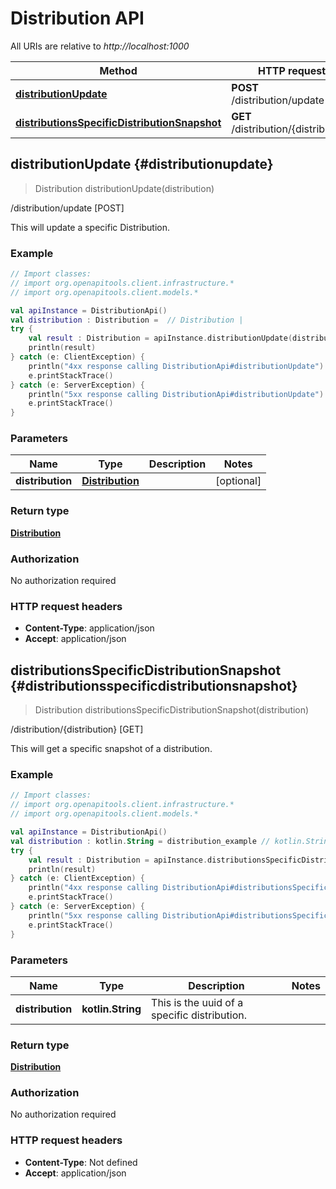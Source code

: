 # Distribution API

All URIs are relative to *http://localhost:1000*

Method | HTTP request
------------- | -------------
[**distributionUpdate**](#distributionupdate) | **POST** /distribution/update
[**distributionsSpecificDistributionSnapshot**](#distributionsspecificdistributionsnapshot) | **GET** /distribution/\{distribution\}


<a id="distributionUpdate"></a>
## **distributionUpdate** {#distributionupdate}
> Distribution distributionUpdate(distribution)

/distribution/update [POST]

This will update a specific Distribution.

### Example
```kotlin
// Import classes:
// import org.openapitools.client.infrastructure.*
// import org.openapitools.client.models.*

val apiInstance = DistributionApi()
val distribution : Distribution =  // Distribution | 
try {
    val result : Distribution = apiInstance.distributionUpdate(distribution)
    println(result)
} catch (e: ClientException) {
    println("4xx response calling DistributionApi#distributionUpdate")
    e.printStackTrace()
} catch (e: ServerException) {
    println("5xx response calling DistributionApi#distributionUpdate")
    e.printStackTrace()
}
```

### Parameters

Name | Type | Description  | Notes
------------- | ------------- | ------------- | -------------
 **distribution** | [**Distribution**](../models/Distribution)|  | [optional]

### Return type

[**Distribution**](../models/Distribution)

### Authorization

No authorization required

### HTTP request headers

 - **Content-Type**: application/json
 - **Accept**: application/json

<a id="distributionsSpecificDistributionSnapshot"></a>
## **distributionsSpecificDistributionSnapshot** {#distributionsspecificdistributionsnapshot}
> Distribution distributionsSpecificDistributionSnapshot(distribution)

/distribution/\{distribution\} [GET]

This will get a specific snapshot of a distribution.

### Example
```kotlin
// Import classes:
// import org.openapitools.client.infrastructure.*
// import org.openapitools.client.models.*

val apiInstance = DistributionApi()
val distribution : kotlin.String = distribution_example // kotlin.String | This is the uuid of a specific distribution.
try {
    val result : Distribution = apiInstance.distributionsSpecificDistributionSnapshot(distribution)
    println(result)
} catch (e: ClientException) {
    println("4xx response calling DistributionApi#distributionsSpecificDistributionSnapshot")
    e.printStackTrace()
} catch (e: ServerException) {
    println("5xx response calling DistributionApi#distributionsSpecificDistributionSnapshot")
    e.printStackTrace()
}
```

### Parameters

Name | Type | Description  | Notes
------------- | ------------- | ------------- | -------------
 **distribution** | **kotlin.String**| This is the uuid of a specific distribution. |

### Return type

[**Distribution**](../models/Distribution)

### Authorization

No authorization required

### HTTP request headers

 - **Content-Type**: Not defined
 - **Accept**: application/json


